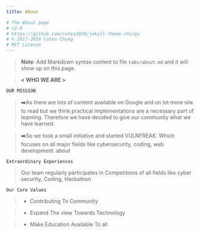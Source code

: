 ```yaml
---
title: About

# The About page
# v2.0
# https://github.com/cotes2020/jekyll-theme-chirpy
# © 2017-2019 Cotes Chung
# MIT License
---
```


> **Note**: Add Markdown syntax content to file `tabs/about.md` and it will show up on this page.

> **< WHO WE ARE >**

`OUR MISSION`

>➡️As there are lots of content available on Google and on lot more site to read but we think practical implementations are a necessary part of learning. Therefore we have decided to give our community what we have learned.

>➡️So we took a small initiative and started VULNFREAK. Which focuses on all major fields like cybersecurity, coding, web development.
about

`Extraordinary Experiences`

>Our team regularly participates in Competitions of all fields like cyber security, Coding, Hackathon

`Our Core Values`

>- Contributing To Community

>- Expand The view Towards Technology

>- Make Education Available To all
